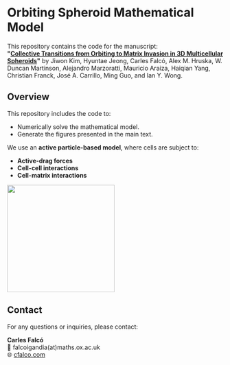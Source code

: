 # Orbiting Spheroid Mathematical Model

This repository contains the code for the manuscript:  
**"[Collective Transitions from Orbiting to Matrix Invasion in 3D Multicellular Spheroids](https://www.biorxiv.org/content/10.1101/2025.02.10.636936v1)"** by Jiwon Kim, Hyuntae Jeong, Carles Falcó, Alex M. Hruska, W. Duncan Martinson, Alejandro Marzoratti, Mauricio Araiza, Haiqian Yang, Christian Franck, José A. Carrillo, Ming Guo, and Ian Y. Wong.  

## Overview  
This repository includes the code to:  
- Numerically solve the mathematical model.  
- Generate the figures presented in the main text.  

We use an **active particle-based model**, where cells are subject to:  
- **Active-drag forces**  
- **Cell-cell interactions**  
- **Cell-matrix interactions**

<img src="figs/1bump-transition.gif" style="width: 250px;"/>

## Contact  
For any questions or inquiries, please contact:  

**Carles Falcó**  
📧 falcoigandia(at)maths.ox.ac.uk  
🌐 [cfalco.com](https://cfalco.com)  


